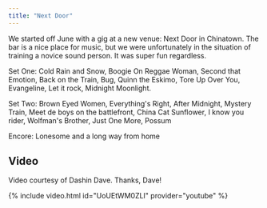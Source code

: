 ```yaml
---
title: "Next Door"
---
```


We started off June with a gig at a new venue: Next Door in Chinatown. The bar is a nice place for music, but we were unfortunately in the situation of training a novice sound person. It was super fun regardless. 

Set One: Cold Rain and Snow, Boogie On Reggae Woman, Second that Emotion, Back on the Train, Bug, Quinn the Eskimo, Tore Up Over You, Evangeline, Let it rock, Midnight Moonlight.

Set Two: Brown Eyed Women, Everything's Right, After Midnight, Mystery Train, Meet de boys on the battlefront, China Cat Sunflower, I know you rider, Wolfman's Brother, Just One More, Possum

Encore: Lonesome and a long way from home

## Video

Video courtesy of Dashin Dave. Thanks, Dave!

{% include video.html id="UoUEtWM0ZLI" provider="youtube" %}
